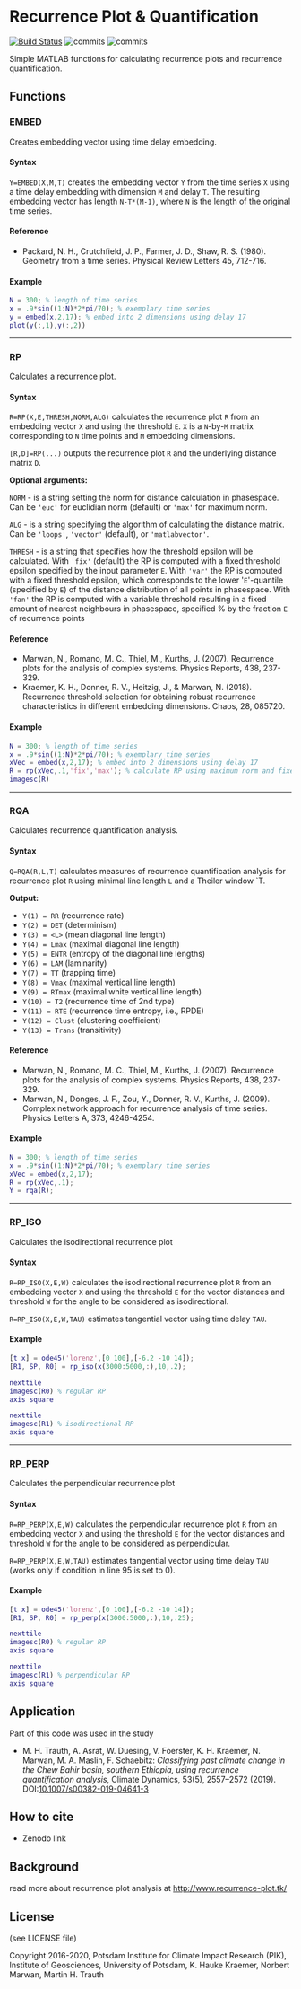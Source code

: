 # Recurrence Plot & Quantification

[![Build Status](https://travis-ci.com/pucicu/rp.svg?branch=master)](https://travis-ci.com/pucicu/rp)
![commits](https://badgen.net/github/release/pucicu/rp)
![commits](https://badgen.net/github/license/pucicu/rp)



Simple MATLAB functions for calculating recurrence plots and recurrence quantification.

## Functions

### EMBED

Creates embedding vector using time delay embedding.

#### Syntax

`Y=EMBED(X,M,T)` creates the embedding vector `Y` from the time
series `X` using a time delay embedding with dimension `M` and
delay `T`. The resulting embedding vector has length `N-T*(M-1)`,
where `N` is the length of the original time series.

#### Reference

* Packard, N. H., Crutchfield, J. P., Farmer, J. D.,
  Shaw, R. S. (1980). Geometry from a time series.
  Physical Review Letters 45, 712-716.

#### Example

```matlab
N = 300; % length of time series
x = .9*sin((1:N)*2*pi/70); % exemplary time series
y = embed(x,2,17); % embed into 2 dimensions using delay 17
plot(y(:,1),y(:,2))
```

--------------------------------------------------------------

### RP

Calculates a recurrence plot.

#### Syntax

`R=RP(X,E,THRESH,NORM,ALG)` calculates the recurrence plot `R`
from an embedding vector `X` and using the threshold `E`.
`X` is a `N`-by-`M` matrix corresponding to `N` time points
and `M` embedding dimensions.

`[R,D]=RP(...)` outputs the recurrence plot `R` and the
underlying distance matrix `D`.

**Optional arguments:**

`NORM` - is a string setting the norm for distance
                 calculation in phasespace. Can be `'euc'`
                 for euclidian norm (default) or `'max'`
                 for maximum norm.

`ALG` - is a string specifying the algorithm of
                 calculating the distance matrix. Can be
                 `'loops'`, `'vector'` (default), or
                 `'matlabvector'`.

`THRESH` - is a string that specifies how the threshold
                 epsilon will be calculated. With `'fix'` (default)
                 the RP is computed with a fixed threshold
                 epsilon specified by the input parameter `E`.
                 With `'var'` the RP is computed with a fixed
                 threshold epsilon, which corresponds to the
                 lower '`E`'-quantile (specified by `E`) of the
                 distance distribution of all points in
                 phasespace. With `'fan'` the RP is computed with
                 a variable threshold resulting in a fixed amount
                 of nearest neighbours in phasespace, specified
%                by the fraction `E` of recurrence points

#### Reference

* Marwan, N., Romano, M. C., Thiel, M., Kurths, J. (2007).
  Recurrence plots for the analysis of complex systems.
  Physics Reports, 438, 237-329.
* Kraemer, K. H., Donner, R. V., Heitzig, J., & Marwan, N.
  (2018). Recurrence threshold selection for obtaining robust
  recurrence characteristics in different embedding dimensions.
  Chaos, 28, 085720.

#### Example

```matlab
N = 300; % length of time series
x = .9*sin((1:N)*2*pi/70); % exemplary time series
xVec = embed(x,2,17); % embed into 2 dimensions using delay 17
R = rp(xVec,.1,'fix','max'); % calculate RP using maximum norm and fixed threshold
imagesc(R)
```

--------------------------------------------------------------

### RQA

Calculates recurrence quantification analysis.

#### Syntax

`Q=RQA(R,L,T)` calculates measures of recurrence
quantification analysis for recurrence plot `R` using
minimal line length `L` and a Theiler window `T.

**Output:**

* `Y(1) = RR`     (recurrence rate)
* `Y(2) = DET`    (determinism)
* `Y(3) = <L>`    (mean diagonal line length)
* `Y(4) = Lmax`   (maximal diagonal line length)
* `Y(5) = ENTR`   (entropy of the diagonal line lengths)
* `Y(6) = LAM`    (laminarity)
* `Y(7) = TT`     (trapping time)
* `Y(8) = Vmax`   (maximal vertical line length)
* `Y(9) = RTmax` (maximal white vertical line length)
* `Y(10) = T2`     (recurrence time of 2nd type)
* `Y(11) = RTE`    (recurrence time entropy, i.e., RPDE)
* `Y(12) = Clust`  (clustering coefficient)
* `Y(13) = Trans`  (transitivity)

#### Reference

* Marwan, N., Romano, M. C., Thiel, M., Kurths, J. (2007).
  Recurrence plots for the analysis of complex systems.
  Physics Reports, 438, 237-329.
* Marwan, N., Donges, J. F., Zou, Y., Donner, R. V.,
  Kurths, J. (2009). Complex network approach for recurrence
  analysis of time series. Physics Letters A, 373, 4246-4254.

#### Example

```matlab
N = 300; % length of time series
x = .9*sin((1:N)*2*pi/70); % exemplary time series
xVec = embed(x,2,17);
R = rp(xVec,.1);
Y = rqa(R);
```

--------------------------------------------------------------

### RP_ISO

Calculates the isodirectional recurrence plot

#### Syntax

`R=RP_ISO(X,E,W)` calculates the isodirectional recurrence plot `R`
from an embedding vector `X` and using the threshold `E` for the
vector distances and threshold `W` for the angle to be
considered as isodirectional.

`R=RP_ISO(X,E,W,TAU)` estimates tangential vector using time delay `TAU`.

#### Example

```matlab
[t x] = ode45('lorenz',[0 100],[-6.2 -10 14]);
[R1, SP, R0] = rp_iso(x(3000:5000,:),10,.2);

nexttile
imagesc(R0) % regular RP
axis square

nexttile
imagesc(R1) % isodirectional RP
axis square
```

--------------------------------------------------------------

### RP_PERP

Calculates the perpendicular recurrence plot

#### Syntax

`R=RP_PERP(X,E,W)` calculates the perpendicular recurrence plot `R`
from an embedding vector `X` and using the threshold `E` for the
vector distances and threshold `W` for the angle to be
considered as perpendicular.

`R=RP_PERP(X,E,W,TAU)` estimates tangential vector using time delay `TAU`
(works only if condition in line 95 is set to 0).

#### Example

```matlab
[t x] = ode45('lorenz',[0 100],[-6.2 -10 14]);
[R1, SP, R0] = rp_perp(x(3000:5000,:),10,.25);

nexttile
imagesc(R0) % regular RP
axis square

nexttile
imagesc(R1) % perpendicular RP
axis square
```

## Application

Part of this code was used in the study

* M. H. Trauth, A. Asrat, W. Duesing, V. Foerster, K. H. Kraemer, N. Marwan, M. A. Maslin, F. Schaebitz: _Classifying past climate change in the Chew Bahir basin, southern Ethiopia, using recurrence quantification analysis_, Climate Dynamics, 53(5), 2557–2572 (2019). DOI:[10.1007/s00382-019-04641-3](https://doi.org/10.1007/s00382-019-04641-3)

## How to cite

* Zenodo link

## Background

read more about recurrence plot analysis at
<http://www.recurrence-plot.tk/>

## License

(see LICENSE file)

Copyright 2016-2020,
Potsdam Institute for Climate Impact Research (PIK),
Institute of Geosciences, University of Potsdam,
K. Hauke Kraemer, Norbert Marwan, Martin H. Trauth
